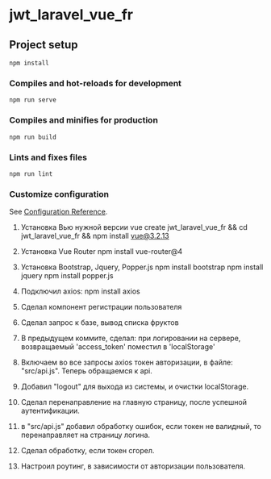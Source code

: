 # jwt_laravel_vue_fr

## Project setup
```
npm install
```

### Compiles and hot-reloads for development
```
npm run serve
```

### Compiles and minifies for production
```
npm run build
```

### Lints and fixes files
```
npm run lint
```

### Customize configuration
See [Configuration Reference](https://cli.vuejs.org/config/).

1. Установка Вью нужной версии
   vue create jwt_laravel_vue_fr && cd jwt_laravel_vue_fr && npm install vue@3.2.13

2. Установка Vue Router
   npm install vue-router@4

3. Установка Bootstrap, Jquery, Popper.js
npm install bootstrap
npm install jquery
npm install popper.js

4. Подключил axios:
npm install axios

5. Сделал компонент регистрации пользователя

6. Сделал запрос к базе, вывод списка фруктов

7. В предыдущем коммите, сделал: при логировании на сервере, возвращаемый 'access_token' поместил в 'localStorage'

8. Включаем во все запросы axios токен авторизации, в файле: "src/api.js". Теперь обращаемся к api.

9. Добавил "logout" для выхода из системы, и очистки localStorage.

10. Сделал перенаправление на главную страницу, после успешной аутентификации.

11. в "src/api.js" добавил обработку ошибок, если токен не валидный, то перенаправляет на страницу логина.

12. Сделал обработку, если токен сгорел.

13. Настроил роутинг, в зависимости от авторизации пользователя.